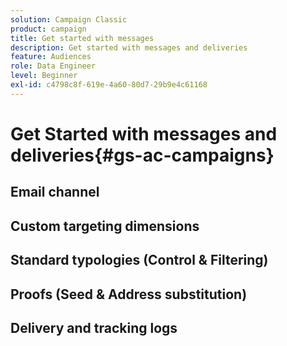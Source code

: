 ```yaml
---
solution: Campaign Classic
product: campaign
title: Get started with messages
description: Get started with messages and deliveries
feature: Audiences
role: Data Engineer
level: Beginner
exl-id: c4798c8f-619e-4a60-80d7-29b9e4c61168
---
```

# Get Started with messages and deliveries{#gs-ac-campaigns}

## Email channel

## Custom targeting dimensions

## Standard typologies (Control & Filtering)

## Proofs (Seed & Address substitution)

## Delivery and tracking logs

